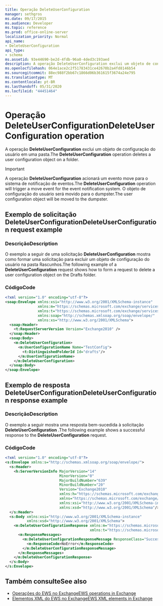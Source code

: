 ```yaml
---
title: Operação DeleteUserConfiguration
manager: sethgros
ms.date: 09/17/2015
ms.audience: Developer
ms.topic: reference
ms.prod: office-online-server
localization_priority: Normal
api_name:
- DeleteUserConfiguration
api_type:
- schema
ms.assetid: 93e44690-be2d-4fdb-96a8-4ded3c193aed
description: A operação DeleteUserConfiguration exclui um objeto de configuração do usuário em uma pasta.
ms.openlocfilehash: 064e1ace2c2f51783431ce42670b2a4fd8146b54
ms.sourcegitcommit: 88ec988f2bb67c1866d06b361615f3674a24e795
ms.translationtype: MT
ms.contentlocale: pt-BR
ms.lasthandoff: 05/31/2020
ms.locfileid: "44451464"
---
```

# <a name="deleteuserconfiguration-operation"></a><span data-ttu-id="3422a-103">Operação DeleteUserConfiguration</span><span class="sxs-lookup"><span data-stu-id="3422a-103">DeleteUserConfiguration operation</span></span>

<span data-ttu-id="3422a-104">A operação **DeleteUserConfiguration** exclui um objeto de configuração do usuário em uma pasta.</span><span class="sxs-lookup"><span data-stu-id="3422a-104">The **DeleteUserConfiguration** operation deletes a user configuration object on a folder.</span></span> 
  
> [!IMPORTANT]
> <span data-ttu-id="3422a-105">A operação **DeleteUserConfiguration** acionará um evento move para o sistema de notificação de eventos.</span><span class="sxs-lookup"><span data-stu-id="3422a-105">The **DeleteUserConfiguration** operation will trigger a move event for the event notification system.</span></span> <span data-ttu-id="3422a-106">O objeto de configuração do usuário será movido para o dumpster.</span><span class="sxs-lookup"><span data-stu-id="3422a-106">The user configuration object will be moved to the dumpster.</span></span> 
  
## <a name="deleteuserconfiguration-request-example"></a><span data-ttu-id="3422a-107">Exemplo de solicitação DeleteUserConfiguration</span><span class="sxs-lookup"><span data-stu-id="3422a-107">DeleteUserConfiguration request example</span></span>

### <a name="description"></a><span data-ttu-id="3422a-108">Descrição</span><span class="sxs-lookup"><span data-stu-id="3422a-108">Description</span></span>

<span data-ttu-id="3422a-109">O exemplo a seguir de uma solicitação **DeleteUserConfiguration** mostra como formar uma solicitação para excluir um objeto de configuração do usuário na pasta Rascunhos.</span><span class="sxs-lookup"><span data-stu-id="3422a-109">The following example of a **DeleteUserConfiguration** request shows how to form a request to delete a user configuration object on the Drafts folder.</span></span> 
  
### <a name="code"></a><span data-ttu-id="3422a-110">Código</span><span class="sxs-lookup"><span data-stu-id="3422a-110">Code</span></span>

```XML
<?xml version="1.0" encoding="utf-8"?>
<soap:Envelope xmlns:xsi="http://www.w3.org/2001/XMLSchema-instance"
               xmlns:m="https://schemas.microsoft.com/exchange/services/2006/messages"
               xmlns:t="https://schemas.microsoft.com/exchange/services/2006/types"
               xmlns:soap="http://schemas.xmlsoap.org/soap/envelope/"
               xmlns:xs="http://www.w3.org/2001/XMLSchema">
  <soap:Header>
    <t:RequestServerVersion Version="Exchange2010" />
  </soap:Header>
  <soap:Body>
    <m:DeleteUserConfiguration>
      <m:UserConfigurationName Name="TestConfig">
        <t:DistinguishedFolderId Id="drafts"/>
      </m:UserConfigurationName>
    </m:DeleteUserConfiguration>
  </soap:Body>
</soap:Envelope>
```

## <a name="deleteuserconfiguration-response-example"></a><span data-ttu-id="3422a-111">Exemplo de resposta DeleteUserConfiguration</span><span class="sxs-lookup"><span data-stu-id="3422a-111">DeleteUserConfiguration response example</span></span>

### <a name="description"></a><span data-ttu-id="3422a-112">Descrição</span><span class="sxs-lookup"><span data-stu-id="3422a-112">Description</span></span>

<span data-ttu-id="3422a-113">O exemplo a seguir mostra uma resposta bem-sucedida à solicitação **DeleteUserConfiguration** .</span><span class="sxs-lookup"><span data-stu-id="3422a-113">The following example shows a successful response to the **DeleteUserConfiguration** request.</span></span> 
  
### <a name="code"></a><span data-ttu-id="3422a-114">Código</span><span class="sxs-lookup"><span data-stu-id="3422a-114">Code</span></span>

```XML
<?xml version="1.0" encoding="utf-8"?>
<s:Envelope xmlns:s="http://schemas.xmlsoap.org/soap/envelope/">
  <s:Header>
    <h:ServerVersionInfo MajorVersion="14" 
                         MinorVersion="0" 
                         MajorBuildNumber="639" 
                         MinorBuildNumber="20" 
                         Version="Exchange2010" 
                         xmlns:h="https://schemas.microsoft.com/exchange/services/2006/types" 
                         xmlns="https://schemas.microsoft.com/exchange/services/2006/types" 
                         xmlns:xsi="http://www.w3.org/2001/XMLSchema-instance" 
                         xmlns:xsd="http://www.w3.org/2001/XMLSchema"/>
  </s:Header>
  <s:Body xmlns:xsi="http://www.w3.org/2001/XMLSchema-instance" 
          xmlns:xsd="http://www.w3.org/2001/XMLSchema">
    <m:DeleteUserConfigurationResponse xmlns:m="https://schemas.microsoft.com/exchange/services/2006/messages" 
                                       xmlns:t="https://schemas.microsoft.com/exchange/services/2006/types">
      <m:ResponseMessages>
        <m:DeleteUserConfigurationResponseMessage ResponseClass="Success">
          <m:ResponseCode>NoError</m:ResponseCode>
        </m:DeleteUserConfigurationResponseMessage>
      </m:ResponseMessages>
    </m:DeleteUserConfigurationResponse>
  </s:Body>
</s:Envelope>
```

## <a name="see-also"></a><span data-ttu-id="3422a-115">Também consulte</span><span class="sxs-lookup"><span data-stu-id="3422a-115">See also</span></span>

- [<span data-ttu-id="3422a-116">Operações do EWS no Exchange</span><span class="sxs-lookup"><span data-stu-id="3422a-116">EWS operations in Exchange</span></span>](ews-operations-in-exchange.md) 
- [<span data-ttu-id="3422a-117">Elementos XML do EWS no Exchange</span><span class="sxs-lookup"><span data-stu-id="3422a-117">EWS XML elements in Exchange</span></span>](ews-xml-elements-in-exchange.md)

